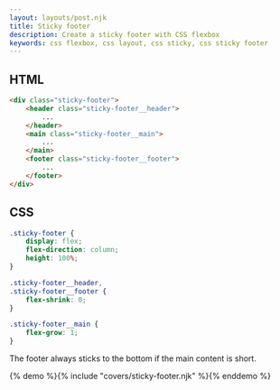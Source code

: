 ```yaml
---
layout: layouts/post.njk
title: Sticky footer
description: Create a sticky footer with CSS flexbox
keywords: css flexbox, css layout, css sticky, css sticky footer
---
```


## HTML

```html
<div class="sticky-footer">
    <header class="sticky-footer__header">
        ...
    </header>
    <main class="sticky-footer__main">
        ...
    </main>
    <footer class="sticky-footer__footer">
        ...
    </footer>
</div>
```

## CSS

```css
.sticky-footer {
    display: flex;
    flex-direction: column;
    height: 100%;
}

.sticky-footer__header,
.sticky-footer__footer {
    flex-shrink: 0;
}

.sticky-footer__main {
    flex-grow: 1;
}
```

The footer always sticks to the bottom if the main content is short.

{% demo %}{% include "covers/sticky-footer.njk" %}{% enddemo %}
